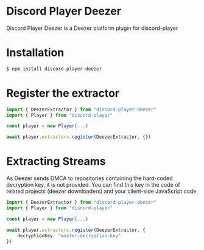# Discord Player Deezer

Discord Player Deezer is a Deezer platform plugin for discord-player

# Installation

```bash
$ npm install discord-player-deezer
```

# Register the extractor

```ts
import { DeezerExtractor } from "discord-player-deezer"
import { Player } from "discord-player"

const player = new Player(...)

await player.extractors.register(DeezerExtractor, {})
```

# Extracting Streams

As Deezer sends DMCA to repositories containing the hard-coded decryption key, it is not provided. You can find this key in the code of related projects (deezer downloaders) and your client-side JavaScript code.

```ts
import { DeezerExtractor } from "discord-player-deezer"
import { Player } from "discord-player"

const player = new Player(...)

await player.extractors.register(DeezerExtractor, {
    decryptionKey: "master-decryption-key"
})
```